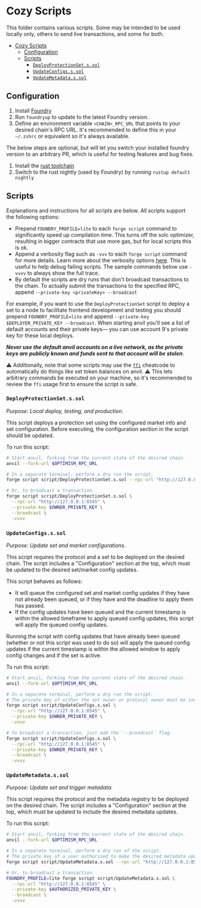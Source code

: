 # Cozy Scripts

This folder contains various scripts.
Some may be intended to be used locally only, others to send live transactions, and some for both.

- [Cozy Scripts](#cozy-scripts)
  - [Configuration](#configuration)
  - [Scripts](#scripts)
    - [`DeployProtectionSet.s.sol`](#deployprotectionsetssol)
    - [`UpdateConfigs.s.sol`](#updateconfigsssol)
    - [`UpdateMetadata.s.sol`](#updatemetadatassol)


## Configuration

1. Install [Foundry](https://book.getfoundry.sh/getting-started/installation.html)
2. Run `foundryup` to update to the latest Foundry version.
3. Define an environment variable `<CHAIN>_RPC_URL` that points to your desired chain's RPC URL.
It's recommended to define this in your `~/.zshrc` or equivalent so it's always available.

The below steps are optional, but will let you switch your installed foundry version to an arbitrary PR, which is useful for testing features and bug fixes.

1. Install the [rust toolchain](https://www.rust-lang.org/tools/install)
2. Switch to the rust nightly (used by Foundry) by running `rustup default nightly`

## Scripts

Explanations and instructions for all scripts are below. All scripts support the following options:

- Prepend `FOUNDRY_PROFILE=lite` to each `forge script` command to significantly speed up compilation time. This turns off the solc optimizer, resulting in bigger contracts that use more gas, but for local scripts this is ok.
- Append a verbosity flag such as `-vvv` to each `forge script` command for more details.
Learn more about the verbosity options [here](https://book.getfoundry.sh/forge/tests.html#logs-and-traces). This is useful to help debug failing scripts. The sample commands below use `-vvvv` to always show the full trace.
- By default the scripts are dry runs that don't broadcast transactions to the chain. To actually submit the transactions to the specified RPC, append `--private-key <privateKey> --broadcast`

For example, if you want to use the `DeployProtectionSet` script to deploy a set to a node to facilitate frontend development and testing you should prepend `FOUNDRY_PROFILE=lite` and append `--private-key $DEPLOYER_PRIVATE_KEY --broadcast`.
When starting anvil you'll see a list of default accounts and their private keys&mdash; you can use account 9's private key for these local deploys.

**_Never use the default anvil accounts on a live network, as the private keys are publicly known and funds sent to that account will be stolen_**.

⚠️ Additionally, note that some scripts may use the [`ffi`](https://book.getfoundry.sh/cheatcodes/ffi.html) cheatcode to automatically do things like set token balances on anvil.
⚠️ This lets arbitrary commands be executed on your machine, so it's recommended to review the `ffi` usage first to ensure the script is safe.

### `DeployProtectionSet.s.sol`

*Purpose: Local deploy, testing, and production.*

This script deploys a protection set using the configured market info and set configuration.
Before executing, the configuration section in the script should be updated.

To run this script:

```sh
# Start anvil, forking from the current state of the desired chain.
anvil --fork-url $OPTIMISM_RPC_URL

# In a separate terminal, perform a dry run the script.
forge script script/DeployProtectionSet.s.sol --rpc-url "http://127.0.0.1:8545" -vvvv

# Or, to broadcast a transaction.
forge script script/DeployProtectionSet.s.sol \
  --rpc-url "http://127.0.0.1:8545" \
  --private-key $OWNER_PRIVATE_KEY \
  --broadcast \
  -vvvv
```

### `UpdateConfigs.s.sol`

*Purpose: Update set and market configurations.*

This script requires the protocol and a set to be deployed on the desired chain.
The script includes a "Configuration" section at the top, which must be updated to the desired set/market config updates.

This script behaves as follows:
- It will queue the configured set and market config updates if they have not already been queued, or if they have and the deadline to apply them has passed.
- If the config updates have been queued and the current timestamp is within the allowed timeframe to apply queued config updates, this script will apply the queued config updates.

Running the script with config updates that have already been queued (whether or not this script was used to do so) will apply
the queued config updates if the current timestamp is within the allowed window to apply config changes and if the set is active.

To run this script:

```sh
# Start anvil, forking from the current state of the desired chain.
anvil --fork-url $OPTIMISM_RPC_URL

# In a separate terminal, perform a dry run the script.
# The private key of either the set owner or protocol owner must be included in order to queue config updates.
forge script script/UpdateConfigs.s.sol \
  --rpc-url "http://127.0.0.1:8545" \
  --private-key $OWNER_PRIVATE_KEY \
  -vvvv

# To broadcast a transaction, just add the `--broadcast` flag.
forge script script/UpdateConfigs.s.sol \
  --rpc-url "http://127.0.0.1:8545" \
  --private-key $OWNER_PRIVATE_KEY \
  --broadcast \
  -vvvv
```

### `UpdateMetadata.s.sol`

*Purpose: Update set and trigger metadata.*

This script requires the protocol and the metadata registry to be deployed on the desired chain.
The script includes a "Configuration" section at the top, which must be updated to include the desired metadata updates.

To run this script:

```sh
# Start anvil, forking from the current state of the desired chain.
anvil --fork-url $OPTIMISM_RPC_URL

# In a separate terminal, perform a dry run of the script.
# The private key of a user authorized to make the desired metadata updates must be included.
forge script script/UpdateMetadata.s.sol --rpc-url "http://127.0.0.1:8545" --private-key $AUTHORIZED_PRIVATE_KEY -vvvv

# Or, to broadcast a transaction.
FOUNDRY_PROFILE=lite forge script script/UpdateMetadata.s.sol \
  --rpc-url "http://127.0.0.1:8545" \
  --private-key $AUTHORIZED_PRIVATE_KEY \
  --broadcast \
  -vvvv
```
